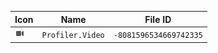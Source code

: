 | Icon | Name | File ID |
| ---  | ---  | ---     |
| ![](Profiler.Video.png) | `Profiler.Video` | `-8081596534669742335` |
